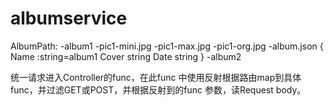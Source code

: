 # albumservice


AlbumPath:
    -album1
        -pic1-mini.jpg
        -pic1-max.jpg
        -pic1-org.jpg
        -album.json
            {
                Name  :string=album1
	            Cover string
	            Date  string
            }
    -album2
    
    
统一请求进入Controller的func，在此func 中使用反射根据路由map到具体func，并过滤GET或POST，并根据反射到的func 参数，读Request body。
